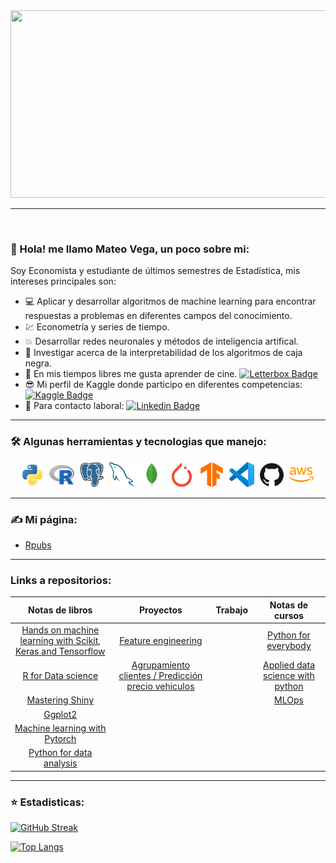 <div align="center">
  <img src="https://victorzhou.com/media/nn-series/network.svg" width="600" height="300"/>
</div>

---
<div align="center">
  <img src="https://komarev.com/ghpvc/?username=mvegag&style=flat-square&color=blue" alt=""/>
  </a>
</div>  

### :raising_hand: Hola! me llamo Mateo Vega, un poco sobre mi:

Soy Economista y estudiante de últimos semestres de Estadística, mis intereses principales son:

- :computer: Aplicar y desarrollar algoritmos de machine learning para encontrar respuestas a problemas en diferentes campos del conocimiento.
- :chart: Econometría y series de tiempo.
- :collision: Desarrollar redes neuronales y métodos de inteligencia artifical.
- :white_square_button: Investigar acerca de la interpretabilidad de los algoritmos de caja negra.
- :movie_camera: En mis tiempos libres me gusta aprender de cine. [![Letterbox Badge](https://img.shields.io/badge/letterboxd-black?style=flat&logo=letterboxd&logoColor=white)](https://letterboxd.com/matiu/)
- :sunglasses: Mi perfil de Kaggle donde participo en diferentes competencias: [![Kaggle Badge](https://img.shields.io/badge/Kaggle-grey?style=flat&logo=Kaggle&logoColor=white)](https://www.kaggle.com/mateohv)
- :email: Para contacto laboral: [![Linkedin Badge](https://img.shields.io/badge/LinkedIn-blue?style=flat&logo=Linkedin&logoColor=white)](https://www.linkedin.com/in/mateo-hasane-vega-garcia-93481b170/)

--- 

### :hammer_and_wrench: Algunas herramientas y tecnologias que manejo:


<div align="center">
  <img src="https://github.com/devicons/devicon/blob/master/icons/python/python-original.svg" title="Python" alt="Python" width="40" height="40"/>&nbsp;
  <img src="https://github.com/devicons/devicon/blob/master/icons/r/r-original.svg" title="R" alt="R" width="40" height="40"/>&nbsp;
  <img src="https://github.com/devicons/devicon/blob/master/icons/postgresql/postgresql-original.svg" title="PostgreSQL" alt="PostgreSQL" width="40" height="40"/>&nbsp;
  <img src="https://github.com/devicons/devicon/blob/master/icons/mysql/mysql-original.svg" title="MySQL" alt="MySQL" width="40" height="40"/>&nbsp;
  <img src="https://github.com/devicons/devicon/blob/master/icons/mongodb/mongodb-original.svg" title="MongoDB" alt="MongoDB" width="40" height="40"/>&nbsp;
  <img src="https://github.com/devicons/devicon/blob/master/icons/pytorch/pytorch-original.svg" title="Pytorch" alt="Pytorch" width="40" height="40"/>&nbsp;
  <img src="https://github.com/devicons/devicon/blob/master/icons/tensorflow/tensorflow-original.svg"  title="Tensorflow" alt="Tensorflow" width="40" height="40"/>&nbsp;
  <img src="https://github.com/devicons/devicon/blob/master/icons/vscode/vscode-original.svg" title="VSCode" alt="VSCode" width="40" height="40"/>&nbsp;
  <img src="https://github.com/devicons/devicon/blob/master/icons/github/github-original.svg" title="Github" alt="Github" width="40" height="40"/>&nbsp;
  <img src="https://github.com/devicons/devicon/blob/master/icons/amazonwebservices/amazonwebservices-plain-wordmark.svg" title="AWS" alt="AWS" width="40" height="40"/>&nbsp;
</div>

---

### :writing_hand: Mi página:

- [Rpubs](https://rpubs.com/Matiu9714)

---

### Links a repositorios:

| Notas de libros  |   Proyectos     |  Trabajo | Notas de cursos |
|:-------------:|:-------------:|:-------------:|:-------------:|
| [Hands on machine learning with Scikit, Keras and Tensorflow](https://github.com/mvegag/Hands-On_Machine_Learning/tree/main) | [Feature engineering](https://github.com/mvegag/Feature_engineering)  |  | [Python for everybody](https://github.com/mvegag/Python-for-everyone) |
| [R for Data science](https://github.com/mvegag/R4DS)| [Agrupamiento clientes / Predicción precio vehiculos](https://github.com/mvegag/Agrupamiento-clientes-Prediccion-precio-vehiculos) |    | [Applied data science with python](https://github.com/mvegag/Applied-data-science-with-python)
| [Mastering Shiny](https://github.com/mvegag/Mastering_Shiny)|   |  | [MLOps](https://github.com/mvegag/MLOps) |
| [Ggplot2](https://github.com/mvegag/ggplot2) | | | |  
| [Machine learning with Pytorch](https://github.com/mvegag/Machine_learning_with_pytorch)| | | |
| [Python for data analysis](https://github.com/mvegag/Python-for-data-analysis/tree/main) | | | |

---

### :star: Estadisticas:

[![GitHub Streak](http://github-readme-streak-stats.herokuapp.com?user=mvegag&theme=black-ice&mode=weekly)](https://git.io/streak-stats)

[![Top Langs](https://github-readme-stats.vercel.app/api/top-langs/?username=mvegag&layout=compact&theme=vision-friendly-dark)](https://github.com/anuraghazra/github-readme-stats)


 
